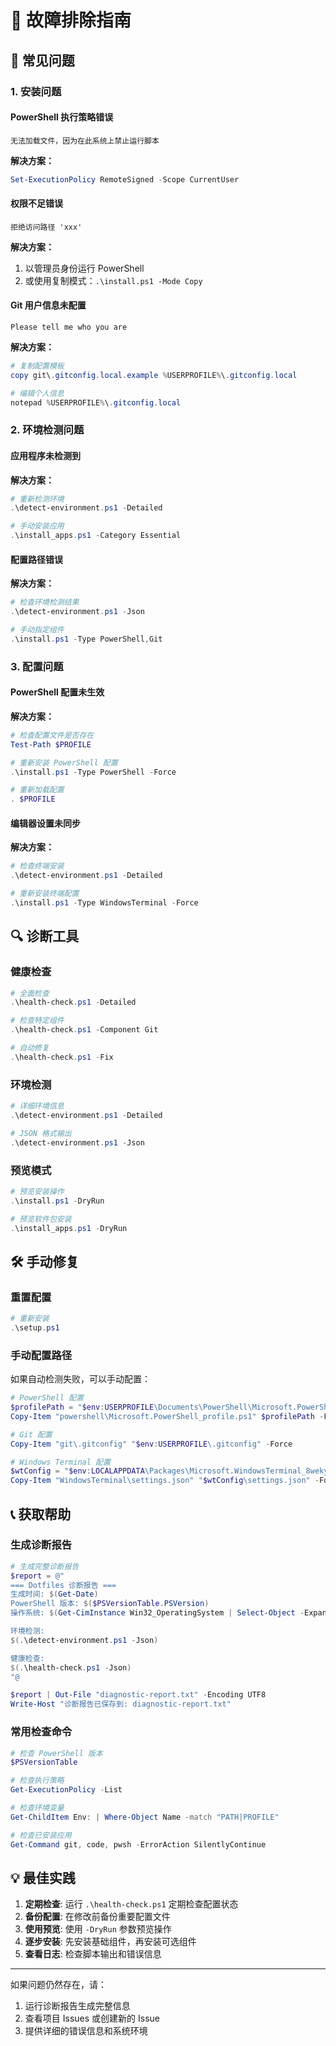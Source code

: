 # 🔧 故障排除指南

## 🚨 常见问题

### 1. 安装问题

#### PowerShell 执行策略错误
```
无法加载文件，因为在此系统上禁止运行脚本
```

**解决方案：**
```powershell
Set-ExecutionPolicy RemoteSigned -Scope CurrentUser
```

#### 权限不足错误
```
拒绝访问路径 'xxx'
```

**解决方案：**
1. 以管理员身份运行 PowerShell
2. 或使用复制模式：`.\install.ps1 -Mode Copy`

#### Git 用户信息未配置
```
Please tell me who you are
```

**解决方案：**
```powershell
# 复制配置模板
copy git\.gitconfig.local.example %USERPROFILE%\.gitconfig.local

# 编辑个人信息
notepad %USERPROFILE%\.gitconfig.local
```

### 2. 环境检测问题

#### 应用程序未检测到
**解决方案：**
```powershell
# 重新检测环境
.\detect-environment.ps1 -Detailed

# 手动安装应用
.\install_apps.ps1 -Category Essential
```

#### 配置路径错误
**解决方案：**
```powershell
# 检查环境检测结果
.\detect-environment.ps1 -Json

# 手动指定组件
.\install.ps1 -Type PowerShell,Git
```

### 3. 配置问题

#### PowerShell 配置未生效
**解决方案：**
```powershell
# 检查配置文件是否存在
Test-Path $PROFILE

# 重新安装 PowerShell 配置
.\install.ps1 -Type PowerShell -Force

# 重新加载配置
. $PROFILE
```

#### 编辑器设置未同步
**解决方案：**
```powershell
# 检查终端安装
.\detect-environment.ps1 -Detailed

# 重新安装终端配置
.\install.ps1 -Type WindowsTerminal -Force
```

## 🔍 诊断工具

### 健康检查
```powershell
# 全面检查
.\health-check.ps1 -Detailed

# 检查特定组件
.\health-check.ps1 -Component Git

# 自动修复
.\health-check.ps1 -Fix
```

### 环境检测
```powershell
# 详细环境信息
.\detect-environment.ps1 -Detailed

# JSON 格式输出
.\detect-environment.ps1 -Json
```

### 预览模式
```powershell
# 预览安装操作
.\install.ps1 -DryRun

# 预览软件包安装
.\install_apps.ps1 -DryRun
```

## 🛠️ 手动修复

### 重置配置
```powershell
# 重新安装
.\setup.ps1
```

### 手动配置路径
如果自动检测失败，可以手动配置：

```powershell
# PowerShell 配置
$profilePath = "$env:USERPROFILE\Documents\PowerShell\Microsoft.PowerShell_profile.ps1"
Copy-Item "powershell\Microsoft.PowerShell_profile.ps1" $profilePath -Force

# Git 配置
Copy-Item "git\.gitconfig" "$env:USERPROFILE\.gitconfig" -Force

# Windows Terminal 配置
$wtConfig = "$env:LOCALAPPDATA\Packages\Microsoft.WindowsTerminal_8wekyb3d8bbwe\LocalState"
Copy-Item "WindowsTerminal\settings.json" "$wtConfig\settings.json" -Force
```

## 📞 获取帮助

### 生成诊断报告
```powershell
# 生成完整诊断报告
$report = @"
=== Dotfiles 诊断报告 ===
生成时间: $(Get-Date)
PowerShell 版本: $($PSVersionTable.PSVersion)
操作系统: $(Get-CimInstance Win32_OperatingSystem | Select-Object -ExpandProperty Caption)

环境检测:
$(.\detect-environment.ps1 -Json)

健康检查:
$(.\health-check.ps1 -Json)
"@

$report | Out-File "diagnostic-report.txt" -Encoding UTF8
Write-Host "诊断报告已保存到: diagnostic-report.txt"
```

### 常用检查命令
```powershell
# 检查 PowerShell 版本
$PSVersionTable

# 检查执行策略
Get-ExecutionPolicy -List

# 检查环境变量
Get-ChildItem Env: | Where-Object Name -match "PATH|PROFILE"

# 检查已安装应用
Get-Command git, code, pwsh -ErrorAction SilentlyContinue
```

## 💡 最佳实践

1. **定期检查**: 运行 `.\health-check.ps1` 定期检查配置状态
2. **备份配置**: 在修改前备份重要配置文件
3. **使用预览**: 使用 `-DryRun` 参数预览操作
4. **逐步安装**: 先安装基础组件，再安装可选组件
5. **查看日志**: 检查脚本输出和错误信息

---

如果问题仍然存在，请：
1. 运行诊断报告生成完整信息
2. 查看项目 Issues 或创建新的 Issue
3. 提供详细的错误信息和系统环境